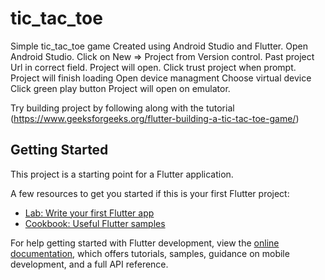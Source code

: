 # tic_tac_toe

Simple tic_tac_toe game 
Created using Android Studio and Flutter.
Open Android Studio. Click on New => Project from Version control. Past project Url in correct field. Project will open. Click trust project when prompt. Project will finish loading
Open device managment
Choose virtual device
Click green play button 
Project will open on emulator.

Try building project by following along with the tutorial (https://www.geeksforgeeks.org/flutter-building-a-tic-tac-toe-game/)

## Getting Started

This project is a starting point for a Flutter application.

A few resources to get you started if this is your first Flutter project:

- [Lab: Write your first Flutter app](https://docs.flutter.dev/get-started/codelab)
- [Cookbook: Useful Flutter samples](https://docs.flutter.dev/cookbook)

For help getting started with Flutter development, view the
[online documentation](https://docs.flutter.dev/), which offers tutorials,
samples, guidance on mobile development, and a full API reference.

